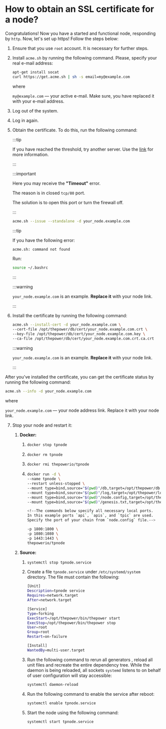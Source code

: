 # How to obtain an SSL certificate for a node?

Congratulations! Now you have a started and functional node, responding by `http`. Now, let's set up https! Follow the steps below:

1. Ensure that you use `root` account. It is necessary for further steps.
2. Install `acme.sh` by running the following command. Please, specify your real e-mail address:

   ```bash
   apt-get install socat
   curl https://get.acme.sh | sh -s email=my@example.com
   ```
   
   where

   `my@example.com` — your active e-mail. Make sure, you have replaced it with your e-mail address.

3. Log out of the system.
4. Log in again.
5. Obtain the certificate. To do this, run the following command:

   :::tip

   If you have reached the threshold, try another server. Use the [link](https://github.com/acmesh-official/acme.sh/wiki/Server) for more information.

   :::

   :::important

   Here you may receive the **"Timeout"** error.

   The reason is in closed `tcp/80` port.

   The solution is to open this port or turn the firewall off.

   :::

   ```bash
   acme.sh --issue --standalone -d your_node.example.com
   ```
   
   :::tip

   If you have the following error:
  
   ```bash
   acme.sh: command not found
   ```
   
   Run:

   ```bash
   source ~/.bashrc
   ```
   
   :::

   :::warning

   `your_node.example.com` is an example. **Replace it** with your node link.

   :::

6. Install the certificate by running the following command:

   ```bash
   acme.sh --install-cert -d your_node.example.com \
   --cert-file /opt/thepower/db/cert/your_node.example.com.crt \
   --key-file /opt/thepower/db/cert/your_node.example.com.key \
   --ca-file /opt/thepower/db/cert/your_node.example.com.crt.ca.crt
   ```

   :::warning
   
   `your_node.example.com` is an example. **Replace it** with your node link.
   
   :::

After you've installed the certificate, you can get the certificate status by running the following command:

```bash
acme.sh --info -d your_node.example.com
```

where

`your_node.example.com` — your node address link. Replace it with your node link.

7. Stop your node and restart it:

   1. **Docker:**

      1. ```bash
         docker stop tpnode
         ```

      2. ```bash
         docker rm tpnode
         ```

      3. ```bash
         docker rmi thepowerio/tpnode
         ```
      
      4. ```bash
         docker run -d \
         --name tpnode \
         --restart unless-stopped \
         --mount type=bind,source="$(pwd)"/db,target=/opt/thepower/db \
         --mount type=bind,source="$(pwd)"/log,target=/opt/thepower/log \
         --mount type=bind,source="$(pwd)"/node.config,target=/opt/thepower/node.config \
         --mount type=bind,source="$(pwd)"/genesis.txt,target=/opt/thepower/genesis.txt \
   
         <!--The commands below specify all necessary local ports. 
         In this example ports `api`, `apis`, and `tpic` are used. 
         Specify the port of your chain from `node.config` file.-->
   
         -p 1800:1800 \
         -p 1080:1080 \
         -p 1443:1443 \
         thepowerio/tpnode
         ```
         
   2. **Source:**

      1. ```bash
         systemctl stop tpnode.service
         ```
      2. Create a file `tpnode.service` under `/etc/systemd/system` directory. The file must contain the following:

         ```bash
         [Unit]
         Description=tpnode service
         Requires=network.target
         After=network.target

         [Service]
         Type=forking
         ExecStart=/opt/thepower/bin/thepower start
         ExecStop=/opt/thepower/bin/thepower stop
         User=root
         Group=root
         Restart=on-failure

         [Install]
         WantedBy=multi-user.target
         ```

      3. Run the following command to rerun all generators , reload all unit files and recreate the entire dependency tree. While the daemon is being reloaded, all sockets `systemd` listens to on behalf of user configuration will stay accessible:

         ```bash
         systemctl daemon-reload
         ```

      4. Run the following command to enable the service after reboot:

         ```bash
         systemctl enable tpnode.service
         ```

      5. Start the node using the following command:

         ```bash
         systemctl start tpnode.service
         ```

